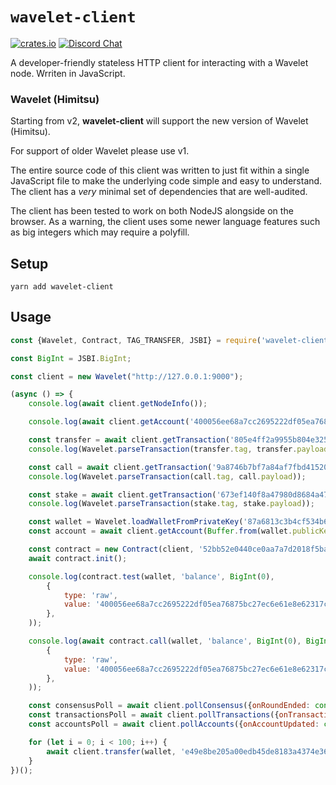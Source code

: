# `wavelet-client`

[![crates.io](https://img.shields.io/npm/v/wavelet-client.svg)](https://www.npmjs.com/package/wavelet-client)
[![Discord Chat](https://img.shields.io/discord/458332417909063682.svg)](https://discord.gg/dMYfDPM)

A developer-friendly stateless HTTP client for interacting with a Wavelet node. Wrriten in JavaScript.


### Wavelet (Himitsu)
Starting from v2, **wavelet-client** will support the new version of Wavelet (Himitsu).

For support of older Wavelet please use v1.

The entire source code of this client was written to just fit within a single JavaScript file to make
the underlying code simple and easy to understand. The client has a _very_ minimal set of dependencies
that are well-audited.

The client has been tested to work on both NodeJS alongside on the browser. As a warning, the client uses
some newer language features such as big integers which may require a polyfill.

## Setup

```shell
yarn add wavelet-client
```

## Usage

```javascript
const {Wavelet, Contract, TAG_TRANSFER, JSBI} = require('wavelet-client');

const BigInt = JSBI.BigInt;

const client = new Wavelet("http://127.0.0.1:9000");

(async () => {
    console.log(await client.getNodeInfo());

    console.log(await client.getAccount('400056ee68a7cc2695222df05ea76875bc27ec6e61e8e62317c336157019c405'));

    const transfer = await client.getTransaction('805e4ff2a9955b804e32579166c8a54e07e3f1c161702254d8778e4805ea12fc');
    console.log(Wavelet.parseTransaction(transfer.tag, transfer.payload));

    const call = await client.getTransaction('9a8746b7bf7a84af7fbd41520a841e96907bee71a88560af7e6996cfb7682891');
    console.log(Wavelet.parseTransaction(call.tag, call.payload));

    const stake = await client.getTransaction('673ef140f8a47980d8684a47bf639624d7a4d8470ad30c1a66a4f417f69ab84a');
    console.log(Wavelet.parseTransaction(stake.tag, stake.payload));

    const wallet = Wavelet.loadWalletFromPrivateKey('87a6813c3b4cf534b6ae82db9b1409fa7dbd5c13dba5858970b56084c4a930eb400056ee68a7cc2695222df05ea76875bc27ec6e61e8e62317c336157019c405');
    const account = await client.getAccount(Buffer.from(wallet.publicKey).toString("hex"));

    const contract = new Contract(client, '52bb52e0440ce0aa7a7d2018f5bac21d6abde64f5b9498615ce2bef332bd487a');
    await contract.init();

    console.log(contract.test(wallet, 'balance', BigInt(0),
        {
            type: 'raw',
            value: '400056ee68a7cc2695222df05ea76875bc27ec6e61e8e62317c336157019c405'
        },
    ));

    console.log(await contract.call(wallet, 'balance', BigInt(0), BigInt(0), JSBI.subtract(BigInt(account.balance), BigInt(1000000)),
        {
            type: 'raw',
            value: '400056ee68a7cc2695222df05ea76875bc27ec6e61e8e62317c336157019c405'
        },
    ));

    const consensusPoll = await client.pollConsensus({onRoundEnded: console.log});
    const transactionsPoll = await client.pollTransactions({onTransactionApplied: console.log}, {tag: TAG_TRANSFER, creator: "400056ee68a7cc2695222df05ea76875bc27ec6e61e8e62317c336157019c405"});
    const accountsPoll = await client.pollAccounts({onAccountUpdated: console.log}, {id: "400056ee68a7cc2695222df05ea76875bc27ec6e61e8e62317c336157019c405"});

    for (let i = 0; i < 100; i++) {
        await client.transfer(wallet, 'e49e8be205a00edb45de8183a4374e362efc9a4da56dd7ba17e2dd780501e49f', BigInt(1000000));
    }
})();
```